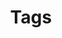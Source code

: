 ---
layout: "customtags"
title: Tags

menu:
    main: 
        weight: 5
        params:
            icon: tag

comments: false
---